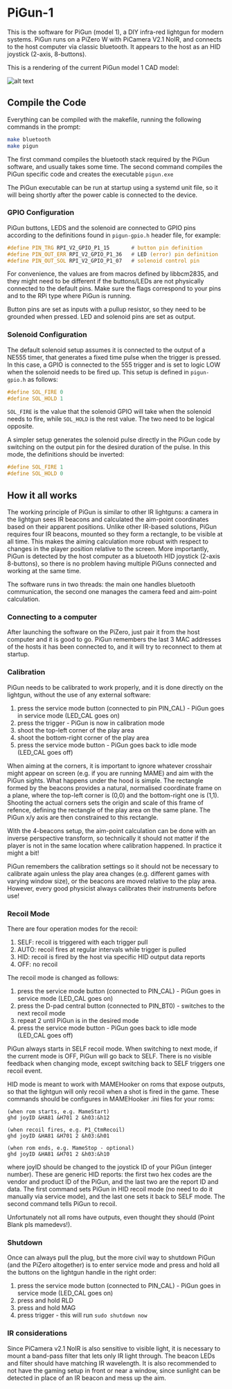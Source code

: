 # PiGun-1

This is the software for PiGun (model 1), a DIY infra-red lightgun for modern systems. PiGun runs on a PiZero W with PiCamera V2.1 NoIR, and connects to the host computer via classic bluetooth.
It appears to the host as an HID joystick (2-axis, 8-buttons).


This is a rendering of the current PiGun model 1 CAD model:

![alt text][buttons]

[buttons]: https://github.com/fullmetalfelix/PiGun-1/3DModels/PG-1F/buttons.PNG "PiGun model 1 buttons layout"







## Compile the Code

Everything can be compiled with the makefile, running the following commands in the prompt:

```bash
make bluetooth
make pigun
```

The first command compiles the bluetooth stack required by the PiGun software, and usually takes some time.
The second command compiles the PiGun specific code and creates the executable `pigun.exe`

The PiGun executable can be run at startup using a systemd unit file, so it will being shortly after the power cable is connected to the device.


### GPIO Configuration

PiGun buttons, LEDS and the solenoid are connected to GPIO pins according to the definitions found in `pigun-gpio.h` header file, for example:
```C
#define PIN_TRG RPI_V2_GPIO_P1_15       # button pin definition
#define PIN_OUT_ERR RPI_V2_GPIO_P1_36   # LED (error) pin definition
#define PIN_OUT_SOL RPI_V2_GPIO_P1_07   # solenoid control pin
```
For convenience, the values are from macros defined by libbcm2835, and they might need to be different if the buttons/LEDs are not physically connected to the default pins.
Make sure the flags correspond to your pins and to the RPi type where PiGun is running.

Button pins are set as inputs with a pullup resistor, so they need to be grounded when pressed. LED and solenoid pins are set as output.


### Solenoid Configuration

The default solenoid setup assumes it is connected to the output of a NE555 timer, that generates a fixed time pulse when the trigger is pressed. In this case, a GPIO is connected to the 555 trigger and is set to logic LOW when the solenoid needs to be fired up. This setup is defined in `pigun-gpio.h` as follows:
```C
#define SOL_FIRE 0
#define SOL_HOLD 1
```
`SOL_FIRE` is the value that the solenoid GPIO will take when the solenoid needs to fire, while `SOL_HOLD` is the rest value. The two need to be logical opposite.

A simpler setup generates the solenoid pulse directly in the PiGun code by switching on the output pin for the desired duration of the pulse. In this mode, the definitions should be inverted:
```C
#define SOL_FIRE 1
#define SOL_HOLD 0
```


## How it all works

The working principle of PiGun is similar to other IR lightguns: a camera in the lightgun sees IR beacons and calculated the aim-point coordinates based on their apparent positions.
Unlike other IR-based solutions, PiGun requires four IR beacons, mounted so they form a rectangle, to be visible at all time. This makes the aiming calculation more robust with respect to changes in the player position relative to the screen.
More importantly, PiGun is detected by the host computer as a bluetooth HID joystick (2-axis 8-buttons), so there is no problem having multiple PiGuns connected and working at the same time. 

The software runs in two threads: the main one handles bluetooth communication, the second one manages the camera feed and aim-point calculation.


### Connecting to a computer
After launching the software on the PiZero, just pair it from the host computer and it is good to go.
PiGun remembers the last 3 MAC addresses of the hosts it has been connected to, and it will try to reconnect to them at startup.


### Calibration
PiGun needs to be calibrated to work properly, and it is done directly on the lightgun, without the use of any external software:

1. press the service mode button (connected to pin PIN_CAL) - PiGun goes in service mode (LED_CAL goes on)
2. press the trigger - PiGun is now in calibration mode
3. shoot the top-left corner of the play area
4. shoot the bottom-right corner of the play area
5. press the service mode button - PiGun goes back to idle mode (LED_CAL goes off)

When aiming at the corners, it is important to ignore whatever crosshair might appear on screen (e.g. if you are running MAME) and aim with the PiGun sights.
What happens under the hood is simple. The rectangle formed by the beacons provides a natural, normalised coordinate frame on a plane, where the top-left corner is (0,0) and the bottom-right one is (1,1). Shooting the actual corners sets the origin and scale of this frame of refence, defining the rectangle of the play area on the same plane. The PiGun x/y axis are then constrained to this rectangle.

With the 4-beacons setup, the aim-point calculation can be done with an inverse perspective transform, so technically it should not matter if the player is not in the same location where calibration happened. In practice it might a bit!

PiGun remembers the calibration settings so it should not be necessary to calibrate again unless the play area changes (e.g. different games with varying window size), or the beacons are moved relative to the play area.
However, every good physicist always calibrates their instruments before use!


### Recoil Mode
There are four operation modes for the recoil:

1. SELF: recoil is triggered with each trigger pull
2. AUTO: recoil fires at regular intervals while trigger is pulled
3. HID: recoil is fired by the host via specific HID output data reports
4. OFF: no recoil

The recoil mode is changed as follows:

1. press the service mode button (connected to PIN_CAL) - PiGun goes in service mode (LED_CAL goes on)
2. press the D-pad central button (connected to PIN_BT0) - switches to the next recoil mode
3. repeat 2 until PiGun is in the desired mode
4. press the service mode button - PiGun goes back to idle mode (LED_CAL goes off)

PiGun always starts in SELF recoil mode. When switching to next mode, if the current mode is OFF, PiGun will go back to SELF.
There is no visible feedback when changing mode, except switching back to SELF triggers one recoil event.

HID mode is meant to work with MAMEHooker on roms that expose outputs, so that the lightgun will only recoil when a shot is fired in the game.
These commands should be configures in MAMEHooker .ini files for your roms:
```
(when rom starts, e.g. MameStart)
ghd joyID &HA81 &H701 2 &h03:&h12

(when recoil fires, e.g. P1_CtmRecoil)
ghd joyID &HA81 &H701 2 &h03:&h01

(when rom ends, e.g. MameStop - optional)
ghd joyID &HA81 &H701 2 &h03:&h10
```
where joyID should be changed to the joystick ID of your PiGun (integer number). These are generic HID reports: the first two hex codes are the vendor and product ID of the PiGun, and the last two are the report ID and data.
The first command sets PiGun in HID recoil mode (no need to do it manually via service mode), and the last one sets it back to SELF mode. The second command tells PiGun to recoil.

Unfortunately not all roms have outputs, even thought they should (Point Blank pls mamedevs!).

### Shutdown
Once can always pull the plug, but the more civil way to shutdown PiGun (and the PiZero altogether) is to enter service mode and press and hold all the buttons on the lightgun handle in the right order:

1. press the service mode button (connected to PIN_CAL) - PiGun goes in service mode (LED_CAL goes on)
2. press and hold RLD
3. press and hold MAG
4. press trigger - this will run `sudo shutdown now`



### IR considerations
Since PiCamera v2.1 NoIR is also sensitive to visible light, it is necessary to mount a band-pass filter that lets only IR light through. The beacon LEDs and filter should have matching IR wavelength.
It is also recommended to not have the gaming setup in front or near a window, since sunlight can be detected in place of an IR beacon and mess up the aim.


